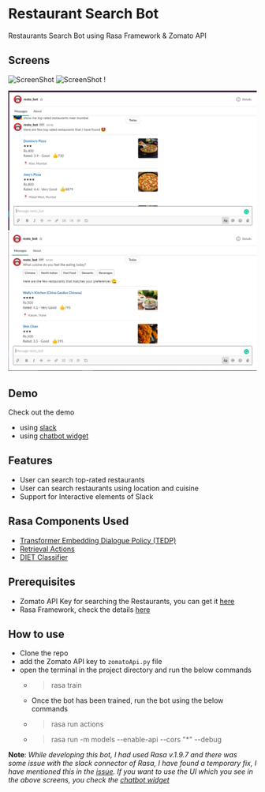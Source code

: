 # Restaurant Search Bot
Restaurants Search Bot using Rasa Framework &amp; Zomato API

## Screens
![ScreenShot](./ui_1.PNG) ![ScreenShot](./ui_2.PNG) !

![ScreenShot](./Slack_1.PNG) ![ScreenShot](./Slack_2.PNG)

## Demo
Check out the demo
- using [slack ](https://youtu.be/6Dl_kpkU8tc)
- using [chatbot widget](https://youtu.be/j1BvTwNZKLY)
## Features
- User can search top-rated restaurants
- User can search restaurants using location and cuisine
- Support for Interactive elements of Slack


## Rasa Components Used
- [Transformer Embedding Dialogue Policy (TEDP)](https://rasa.com/docs/rasa/core/policies/#ted-policy)
- [Retrieval Actions](https://rasa.com/docs/rasa/core/retrieval-actions/#retrieval-actions)
- [DIET Classifier](https://rasa.com/docs/rasa/nlu/components/#dietclassifier)

## Prerequisites
- Zomato API Key for searching the Restaurants, you can get it [here](https://developers.zomato.com/documentation#/)
- Rasa Framework, check the details [here](https://rasa.com/docs/rasa/user-guide/installation/)

## How to use
- Clone the repo
- add the Zomato API key to `zomatoApi.py` file
- open the terminal in the project directory and run the below commands
  - > rasa train
  - Once the bot has been trained, run the bot using the below commands
  - > rasa run actions
  - > rasa run -m models --enable-api --cors "*" --debug
  
  
  
  
 **Note**: *While developing this bot, I had used Rasa v.1.9.7 and there was some issue with the slack connector of Rasa, I have found a temporary fix, I have mentioned this in the [issue](https://github.com/RasaHQ/rasa/issues/5704). If you want to use the UI which you see in the above screens, you check the [chatbot widget](https://github.com/JiteshGaikwad/Chatbot-Widget)*

  
